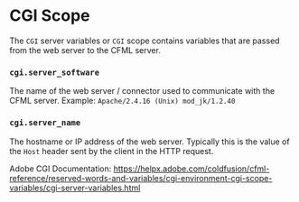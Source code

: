 # CGI Scope

The `CGI` server variables or `CGI` scope contains variables that are passed from the web server to the CFML server.

### `cgi.server_software`

The name of the web server / connector used to communicate with the CFML server. Example: `Apache/2.4.16 (Unix) mod_jk/1.2.40`

### `cgi.server_name`

The hostname or IP address of the web server. Typically this is the value of the `Host` header sent by the client in the HTTP request. 

Adobe CGI Documentation: https://helpx.adobe.com/coldfusion/cfml-reference/reserved-words-and-variables/cgi-environment-cgi-scope-variables/cgi-server-variables.html